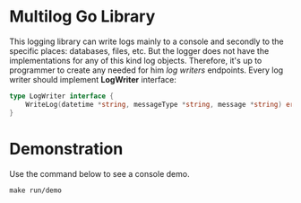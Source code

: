 # Multilog Go Library

This logging library can write logs mainly to a console and secondly to the specific places: databases, files, etc. But the logger does not have the implementations for any of this kind log objects. Therefore, it's up to programmer to create any needed for him *log writers* endpoints. Every log writer should implement **LogWriter** interface:

``` Go
type LogWriter interface {
	WriteLog(datetime *string, messageType *string, message *string) error
}
```

# Demonstration

Use the command below to see a console demo.

```
make run/demo
```
